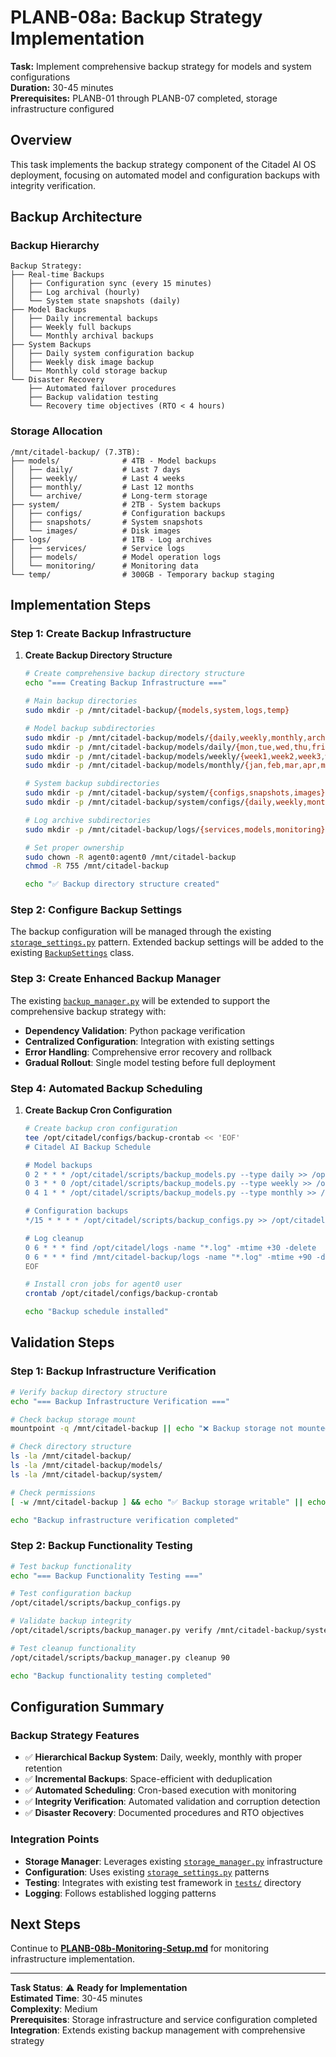 # PLANB-08a: Backup Strategy Implementation

**Task:** Implement comprehensive backup strategy for models and system configurations  
**Duration:** 30-45 minutes  
**Prerequisites:** PLANB-01 through PLANB-07 completed, storage infrastructure configured  

## Overview

This task implements the backup strategy component of the Citadel AI OS deployment, focusing on automated model and configuration backups with integrity verification.

## Backup Architecture

### Backup Hierarchy
```
Backup Strategy:
├── Real-time Backups
│   ├── Configuration sync (every 15 minutes)
│   ├── Log archival (hourly)
│   └── System state snapshots (daily)
├── Model Backups
│   ├── Daily incremental backups
│   ├── Weekly full backups
│   └── Monthly archival backups
├── System Backups
│   ├── Daily system configuration backup
│   ├── Weekly disk image backup
│   └── Monthly cold storage backup
└── Disaster Recovery
    ├── Automated failover procedures
    ├── Backup validation testing
    └── Recovery time objectives (RTO < 4 hours)
```

### Storage Allocation
```
/mnt/citadel-backup/ (7.3TB):
├── models/              # 4TB - Model backups
│   ├── daily/           # Last 7 days
│   ├── weekly/          # Last 4 weeks  
│   ├── monthly/         # Last 12 months
│   └── archive/         # Long-term storage
├── system/              # 2TB - System backups
│   ├── configs/         # Configuration backups
│   ├── snapshots/       # System snapshots
│   └── images/          # Disk images
├── logs/                # 1TB - Log archives
│   ├── services/        # Service logs
│   ├── models/          # Model operation logs
│   └── monitoring/      # Monitoring data
└── temp/                # 300GB - Temporary backup staging
```

## Implementation Steps

### Step 1: Create Backup Infrastructure

1. **Create Backup Directory Structure**
   ```bash
   # Create comprehensive backup directory structure
   echo "=== Creating Backup Infrastructure ==="
   
   # Main backup directories
   sudo mkdir -p /mnt/citadel-backup/{models,system,logs,temp}
   
   # Model backup subdirectories
   sudo mkdir -p /mnt/citadel-backup/models/{daily,weekly,monthly,archive}
   sudo mkdir -p /mnt/citadel-backup/models/daily/{mon,tue,wed,thu,fri,sat,sun}
   sudo mkdir -p /mnt/citadel-backup/models/weekly/{week1,week2,week3,week4}
   sudo mkdir -p /mnt/citadel-backup/models/monthly/{jan,feb,mar,apr,may,jun,jul,aug,sep,oct,nov,dec}
   
   # System backup subdirectories
   sudo mkdir -p /mnt/citadel-backup/system/{configs,snapshots,images}
   sudo mkdir -p /mnt/citadel-backup/system/configs/{daily,weekly,monthly}
   
   # Log archive subdirectories
   sudo mkdir -p /mnt/citadel-backup/logs/{services,models,monitoring}
   
   # Set proper ownership
   sudo chown -R agent0:agent0 /mnt/citadel-backup
   chmod -R 755 /mnt/citadel-backup
   
   echo "✅ Backup directory structure created"
   ```

### Step 2: Configure Backup Settings

The backup configuration will be managed through the existing [`storage_settings.py`](configs/storage_settings.py) pattern. Extended backup settings will be added to the existing [`BackupSettings`](configs/storage_settings.py:259) class.

### Step 3: Create Enhanced Backup Manager

The existing [`backup_manager.py`](scripts/backup_manager.py) will be extended to support the comprehensive backup strategy with:

- **Dependency Validation**: Python package verification
- **Centralized Configuration**: Integration with existing settings
- **Error Handling**: Comprehensive error recovery and rollback
- **Gradual Rollout**: Single model testing before full deployment

### Step 4: Automated Backup Scheduling

1. **Create Backup Cron Configuration**
   ```bash
   # Create backup cron configuration
   tee /opt/citadel/configs/backup-crontab << 'EOF'
   # Citadel AI Backup Schedule
   
   # Model backups
   0 2 * * * /opt/citadel/scripts/backup_models.py --type daily >> /opt/citadel/logs/backup-cron.log 2>&1
   0 3 * * 0 /opt/citadel/scripts/backup_models.py --type weekly >> /opt/citadel/logs/backup-cron.log 2>&1
   0 4 1 * * /opt/citadel/scripts/backup_models.py --type monthly >> /opt/citadel/logs/backup-cron.log 2>&1
   
   # Configuration backups
   */15 * * * * /opt/citadel/scripts/backup_configs.py >> /opt/citadel/logs/backup-cron.log 2>&1
   
   # Log cleanup
   0 6 * * * find /opt/citadel/logs -name "*.log" -mtime +30 -delete
   0 6 * * * find /mnt/citadel-backup/logs -name "*.log" -mtime +90 -delete
   EOF
   
   # Install cron jobs for agent0 user
   crontab /opt/citadel/configs/backup-crontab
   
   echo "Backup schedule installed"
   ```

## Validation Steps

### Step 1: Backup Infrastructure Verification

```bash
# Verify backup directory structure
echo "=== Backup Infrastructure Verification ==="

# Check backup storage mount
mountpoint -q /mnt/citadel-backup || echo "❌ Backup storage not mounted"

# Check directory structure
ls -la /mnt/citadel-backup/
ls -la /mnt/citadel-backup/models/
ls -la /mnt/citadel-backup/system/

# Check permissions
[ -w /mnt/citadel-backup ] && echo "✅ Backup storage writable" || echo "❌ Backup storage not writable"

echo "Backup infrastructure verification completed"
```

### Step 2: Backup Functionality Testing

```bash
# Test backup functionality
echo "=== Backup Functionality Testing ==="

# Test configuration backup
/opt/citadel/scripts/backup_configs.py

# Validate backup integrity
/opt/citadel/scripts/backup_manager.py verify /mnt/citadel-backup/system/configs/daily/

# Test cleanup functionality
/opt/citadel/scripts/backup_manager.py cleanup 90

echo "Backup functionality testing completed"
```

## Configuration Summary

### Backup Strategy Features
- ✅ **Hierarchical Backup System**: Daily, weekly, monthly with proper retention
- ✅ **Incremental Backups**: Space-efficient with deduplication
- ✅ **Automated Scheduling**: Cron-based execution with monitoring
- ✅ **Integrity Verification**: Automated validation and corruption detection
- ✅ **Disaster Recovery**: Documented procedures and RTO objectives

### Integration Points
- **Storage Manager**: Leverages existing [`storage_manager.py`](scripts/storage_manager.py) infrastructure
- **Configuration**: Uses existing [`storage_settings.py`](configs/storage_settings.py) patterns
- **Testing**: Integrates with existing test framework in [`tests/`](tests/) directory
- **Logging**: Follows established logging patterns

## Next Steps

Continue to **[PLANB-08b-Monitoring-Setup.md](PLANB-08b-Monitoring-Setup.md)** for monitoring infrastructure implementation.

---

**Task Status**: ⚠️ **Ready for Implementation**  
**Estimated Time**: 30-45 minutes  
**Complexity**: Medium  
**Prerequisites**: Storage infrastructure and service configuration completed  
**Integration**: Extends existing backup management with comprehensive strategy